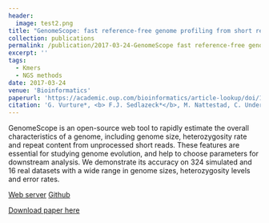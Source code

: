 ```yaml
---
header:
  image: test2.png
title: "GenomeScope: fast reference-free genome profiling from short reads"
collection: publications
permalink: /publication/2017-03-24-GenomeScope fast reference-free genome profiling from short reads-number-15
excerpt: ''
tags:
  - Kmers
  - NGS methods
date: 2017-03-24
venue: 'Bioinformatics'
paperurl: 'https://academic.oup.com/bioinformatics/article-lookup/doi/10.1093/bioinformatics/btx153'
citation: 'G. Vurture*, <b> F.J. Sedlazeck*</b>, M. Nattestad, C. Underwood, H. Fang, J. Gurtowski, M.C. Schatz, (2017). &quot;GenomeScope: fast reference-free genome profiling from short reads.&quot; <i>Bioinformatics</i>. 33 (14): 2202-2204.'
---
```


GenomeScope is an open-source web tool to rapidly estimate the overall characteristics of a genome, including genome size, heterozygosity rate and repeat content from unprocessed short reads. These features are essential for studying genome evolution, and help to choose parameters for downstream analysis. We demonstrate its accuracy on 324 simulated and 16 real datasets with a wide range in genome sizes, heterozygosity levels and error rates.


[Web server](http://genomescope.org)
[Github](https://github.com/schatzlab/genomescope.git)


[Download paper here](https://academic.oup.com/bioinformatics/article-lookup/doi/10.1093/bioinformatics/btx153)

